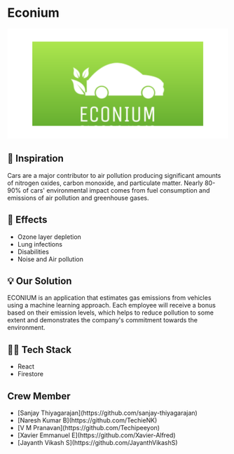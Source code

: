 # Econium
![](https://github.com/Techipeeyon/Images/raw/main/icons/Untitled%20design%20(1).png)

## :mechanical_arm: Inspiration

<p>Cars are a major contributor to air pollution producing significant amounts of nitrogen oxides, carbon monoxide, and particulate matter. Nearly 80-90% of cars' environmental impact comes from fuel consumption and emissions of air pollution and greenhouse gases.</p>

## :face_with_head_bandage: Effects
<ul>
  <li>Ozone layer depletion</li>
  <li>Lung infections</li>
  <li>Disabilities</li>
  <li>Noise and Air pollution</li>
 </ul>
 
## :bulb: Our Solution

<p> ECONIUM is an application that estimates gas emissions from vehicles using a machine learning approach. Each employee will receive a bonus based on their emission levels, which helps to reduce pollution to some extent and demonstrates the company's commitment towards the environment. </p>

## :technologist: Tech Stack

<ul>
  <li>React</li>
  <li>Firestore</li>
</ul>

## Crew Member

<ul>
  <li> [Sanjay Thiyagarajan](https://github.com/sanjay-thiyagarajan)</li>
  <li> [Naresh Kumar B](https://github.com/TechieNK) </li>
  <li> [V M Pranavan](https://github.com/Techipeeyon) </li>
  <li> [Xavier Emmanuel E](https://github.com/Xavier-Alfred) </li>
  <li> [Jayanth Vikash S](https://github.com/JayanthVikashS) </li>
 </ul>
